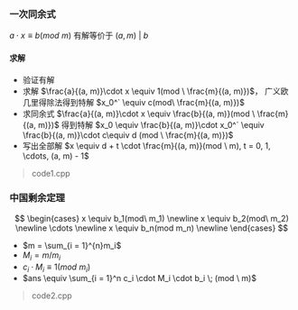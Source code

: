 ### 一次同余式

$a \cdot x \equiv b(mod \ m)$ 有解等价于 $(a, m)\ | \ b$

#### 求解

- 验证有解
- 求解 $\frac{a}{(a, m)}\cdot  x \equiv 1(mod \ \frac{m}{(a, m)})$， 广义欧几里得除法得到特解 $x_0^` \equiv c(mod\ \frac{m}{(a, m)})$
- 求同余式 $\frac{a}{(a, m)}\cdot  x \equiv \frac{b}{(a, m)}(mod \ \frac{m}{(a, m)})$ 得到特解 $x_0 \equiv \frac{b}{(a, m)}\cdot x_0^` \equiv \frac{b}{(a, m)}\cdot  c\equiv d (mod \ \frac{m}{(a, m)})$
- 写出全部解 $x \equiv d + t \cdot \frac{m}{(a, m)}(mod \ m), t = 0, 1, \cdots, (a, m) - 1$

> code1.cpp

### 中国剩余定理

$$
\begin{cases}
x \equiv b_1(mod\ m_1) \newline
x \equiv b_2(mod\ m_2) \newline
\cdots \newline
x \equiv b_n(mod m_n) \newline
\end{cases}
$$

- $m = \sum_{i = 1}^{n}m_i$
- $M_i = m / m_i$
- $c_i \cdot M_i \equiv 1(mod \ m_i)$
- $ans \equiv \sum_{i = 1}^n c_i \cdot M_i \cdot b_i \; (mod \ m)$

> code2.cpp

